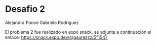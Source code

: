 # Desafio 2
Alejandra Ponce
Gabriela Rodriguez

El problema 2 fue realizado en expo snack, se adjunta a continuación el enlace: https://snack.expo.dev/@gaurezzz/5f1547


